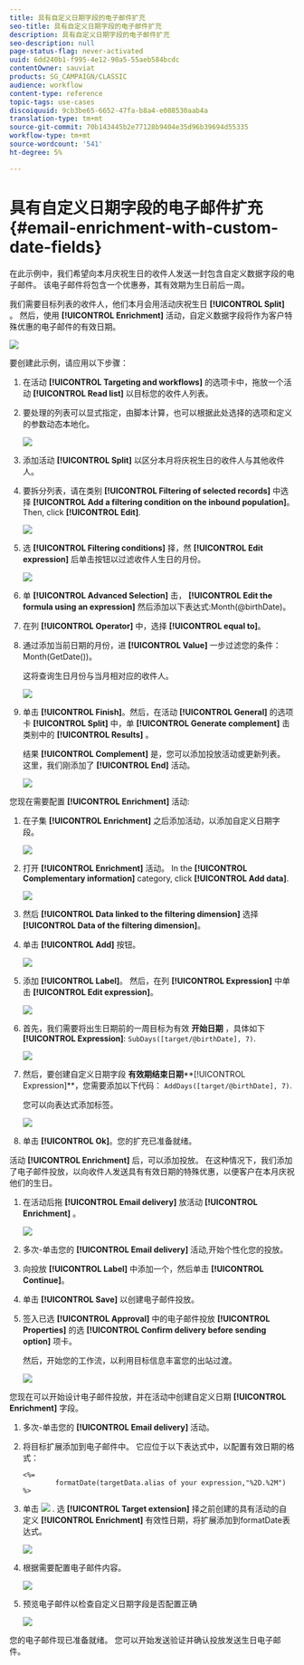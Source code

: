 ```yaml
---
title: 具有自定义日期字段的电子邮件扩充
seo-title: 具有自定义日期字段的电子邮件扩充
description: 具有自定义日期字段的电子邮件扩充
seo-description: null
page-status-flag: never-activated
uuid: 6dd240b1-f995-4e12-90a5-55aeb584bcdc
contentOwner: sauviat
products: SG_CAMPAIGN/CLASSIC
audience: workflow
content-type: reference
topic-tags: use-cases
discoiquuid: 9cb3be65-6652-47fa-b8a4-e088530aab4a
translation-type: tm+mt
source-git-commit: 70b143445b2e77128b9404e35d96b39694d55335
workflow-type: tm+mt
source-wordcount: '541'
ht-degree: 5%

---
```



# 具有自定义日期字段的电子邮件扩充{#email-enrichment-with-custom-date-fields}

在此示例中，我们希望向本月庆祝生日的收件人发送一封包含自定义数据字段的电子邮件。 该电子邮件将包含一个优惠券，其有效期为生日前后一周。

我们需要目标列表的收件人，他们本月会用活动庆祝生日 **[!UICONTROL Split]** 。 然后，使用 **[!UICONTROL Enrichment]** 活动，自定义数据字段将作为客户特殊优惠的电子邮件的有效日期。

![](assets/uc_enrichment.png)

要创建此示例，请应用以下步骤：

1. 在活动 **[!UICONTROL Targeting and workflows]** 的选项卡中，拖放一个活动 **[!UICONTROL Read list]** 以目标您的收件人列表。
1. 要处理的列表可以显式指定，由脚本计算，也可以根据此处选择的选项和定义的参数动态本地化。

   ![](assets/uc_enrichment_1.png)

1. 添加活动 **[!UICONTROL Split]** 以区分本月将庆祝生日的收件人与其他收件人。
1. 要拆分列表，请在类别 **[!UICONTROL Filtering of selected records]** 中选择 **[!UICONTROL Add a filtering condition on the inbound population]**。 Then, click **[!UICONTROL Edit]**.

   ![](assets/uc_enrichment_2.png)

1. 选 **[!UICONTROL Filtering conditions]** 择，然 **[!UICONTROL Edit expression]** 后单击按钮以过滤收件人生日的月份。

   ![](assets/uc_enrichment_3.png)

1. 单 **[!UICONTROL Advanced Selection]** 击， **[!UICONTROL Edit the formula using an expression]** 然后添加以下表达式:Month(@birthDate)。
1. 在列 **[!UICONTROL Operator]** 中，选择 **[!UICONTROL equal to]**。
1. 通过添加当前日期的月份，进 **[!UICONTROL Value]** 一步过滤您的条件：Month(GetDate())。

   这将查询生日月份与当月相对应的收件人。

   ![](assets/uc_enrichment_4.png)

1. 单击 **[!UICONTROL Finish]**。然后，在活动 **[!UICONTROL General]** 的选项卡 **[!UICONTROL Split]** 中，单 **[!UICONTROL Generate complement]** 击类别中的 **[!UICONTROL Results]** 。

   结果 **[!UICONTROL Complement]** 是，您可以添加投放活动或更新列表。 这里，我们刚添加了 **[!UICONTROL End]** 活动。

   ![](assets/uc_enrichment_6.png)

您现在需要配置 **[!UICONTROL Enrichment]** 活动:

1. 在子集 **[!UICONTROL Enrichment]** 之后添加活动，以添加自定义日期字段。

   ![](assets/uc_enrichment_7.png)

1. 打开 **[!UICONTROL Enrichment]** 活动。 In the **[!UICONTROL Complementary information]** category, click **[!UICONTROL Add data]**.

   ![](assets/uc_enrichment_8.png)

1. 然后 **[!UICONTROL Data linked to the filtering dimension]** 选择 **[!UICONTROL Data of the filtering dimension]**。
1. 单击 **[!UICONTROL Add]** 按钮。

   ![](assets/uc_enrichment_9.png)

1. 添加 **[!UICONTROL Label]**。 然后，在列 **[!UICONTROL Expression]** 中单击 **[!UICONTROL Edit expression]**。

   ![](assets/uc_enrichment_10.png)

1. 首先，我们需要将出生日期前的一周目标为有效 **开始日期** ，具体如下 **[!UICONTROL Expression]**: `SubDays([target/@birthDate], 7)`.

   ![](assets/uc_enrichment_11.png)

1. 然后，要创建自定义日期字段 **有效期结束日期****[!UICONTROL Expression]**，您需要添加以下代码： `AddDays([target/@birthDate], 7)`.

   您可以向表达式添加标签。

   ![](assets/uc_enrichment_12.png)

1. 单击 **[!UICONTROL Ok]**。您的扩充已准备就绪。

活动 **[!UICONTROL Enrichment]** 后，可以添加投放。 在这种情况下，我们添加了电子邮件投放，以向收件人发送具有有效日期的特殊优惠，以便客户在本月庆祝他们的生日。

1. 在活动后拖 **[!UICONTROL Email delivery]** 放活动 **[!UICONTROL Enrichment]** 。

   ![](assets/uc_enrichment_15.png)

1. 多次-单击您的 **[!UICONTROL Email delivery]** 活动,开始个性化您的投放。
1. 向投放 **[!UICONTROL Label]** 中添加一个，然后单击 **[!UICONTROL Continue]**。
1. 单击 **[!UICONTROL Save]** 以创建电子邮件投放。
1. 签入已选 **[!UICONTROL Approval]** 中的电子邮件投放 **[!UICONTROL Properties]** 的选 **[!UICONTROL Confirm delivery before sending option]** 项卡。

   然后，开始您的工作流，以利用目标信息丰富您的出站过渡。

   ![](assets/uc_enrichment_18.png)

您现在可以开始设计电子邮件投放，并在活动中创建自定义日期 **[!UICONTROL Enrichment]** 字段。

1. 多次-单击您的 **[!UICONTROL Email delivery]** 活动。
1. 将目标扩展添加到电子邮件中。 它应位于以下表达式中，以配置有效日期的格式：

   ```
   <%=
           formatDate(targetData.alias of your expression,"%2D.%2M")  %>
   ```

1. 单击 ![](assets/uc_enrichment_16.png) . 选 **[!UICONTROL Target extension]** 择之前创建的具有活动的自定义 **[!UICONTROL Enrichment]** 有效性日期，将扩展添加到formatDate表达式。

   ![](assets/uc_enrichment_19.png)

1. 根据需要配置电子邮件内容。

   ![](assets/uc_enrichment_17.png)

1. 预览电子邮件以检查自定义日期字段是否配置正确

   ![](assets/uc_enrichment_20.png)

您的电子邮件现已准备就绪。 您可以开始发送验证并确认投放发送生日电子邮件。
